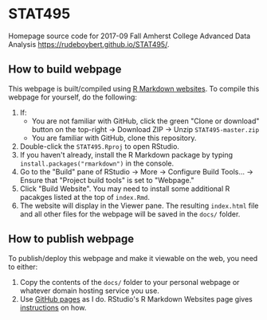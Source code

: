 # STAT495

Homepage source code for 2017-09 Fall Amherst College Advanced Data Analysis <https://rudeboybert.github.io/STAT495/>. 


## How to build webpage

This webpage is built/compiled using [R Markdown
websites](http://rmarkdown.rstudio.com/rmarkdown_websites.html). To compile this
webpage for yourself, do the following:

1. If:
    + You are not familiar with GitHub, click the green "Clone or download" button on the top-right -> Download ZIP -> Unzip `STAT495-master.zip`
    + You are familiar with GitHub, clone this repository.
1. Double-click the `STAT495.Rproj` to open RStudio.
1. If you haven't already, install the R Markdown package by typing `install.packages("rmarkdown")` in the console.
1. Go to the "Build" pane of RStudio -> More -> Configure Build Tools... -> Ensure that "Project build tools" is set to "Webpage."
1. Click "Build Website". You may need to install some additional R pacakges listed at the top of `index.Rmd`.
1. The website will display in the Viewer pane. The resulting `index.html` file and all other files for the webpage will be saved in the `docs/` folder.


## How to publish webpage

To publish/deploy this webpage and make it viewable on the web, you need to either:

1. Copy the contents of the `docs/` folder to your personal webpage or whatever
domain hosting service you use.
1. Use [GitHub pages](https://pages.github.com/) as I do. RStudio's R Markdown Websites page gives [instructions](http://rmarkdown.rstudio.com/rmarkdown_websites.html#publishing_websites) on how.
